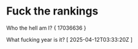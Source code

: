 # Fuck the rankings

Who the hell am I?
{ 17036636 }

What fucking year is it?
[ 2025-04-12T03:33:20Z ]
